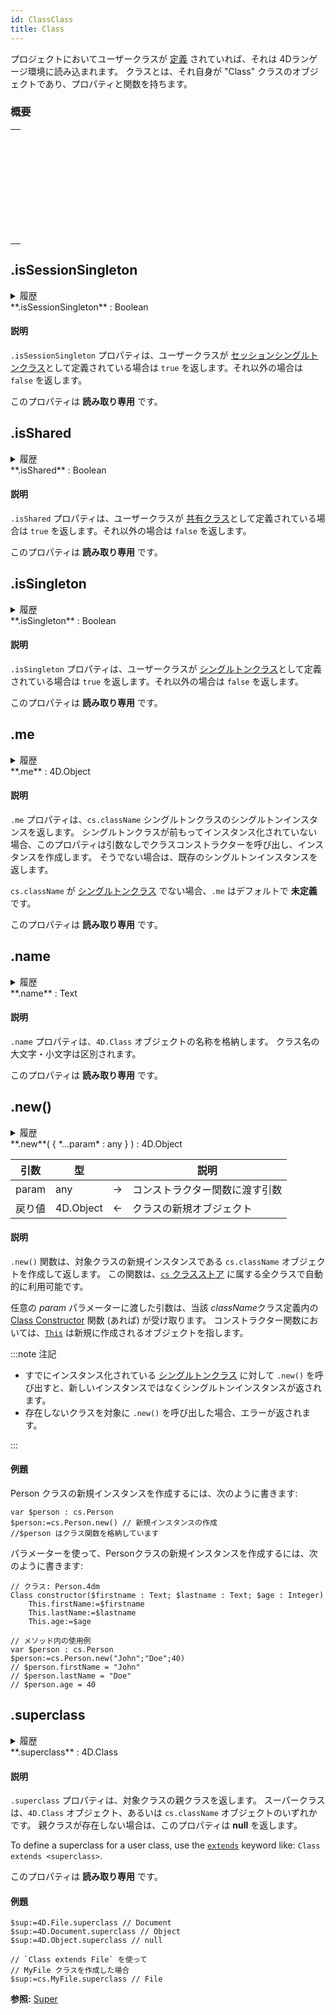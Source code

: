 ```yaml
---
id: ClassClass
title: Class
---
```


プロジェクトにおいてユーザークラスが [定義](Concepts/classes.md#クラス定義) されていれば、それは 4Dランゲージ環境に読み込まれます。 クラスとは、それ自身が "Class" クラスのオブジェクトであり、プロパティと関数を持ちます。

### 概要

|                                                                                                                                           |
| ----------------------------------------------------------------------------------------------------------------------------------------- |
| [<!-- INCLUDE #ClassClass.isSessionSingleton.Syntax -->](#issessionsingleton)<br/><!-- INCLUDE #ClassClass.isSessionSingleton.Summary --> |
| [<!-- INCLUDE #ClassClass.isShared.Syntax -->](#isshared)<br/><!-- INCLUDE #ClassClass.isShared.Summary -->                               |
| [<!-- INCLUDE #ClassClass.isSingleton.Syntax -->](#issingleton)<br/><!-- INCLUDE #ClassClass.isSingleton.Summary -->                      |
| [<!-- INCLUDE #ClassClass.me.Syntax -->](#me)<br/><!-- INCLUDE #ClassClass.me.Summary -->                                                 |
| [<!-- INCLUDE #ClassClass.name.Syntax -->](#name)<br/><!-- INCLUDE #ClassClass.name.Summary -->                                           |
| [<!-- INCLUDE #ClassClass.new().Syntax -->](#new)<br/><!-- INCLUDE #ClassClass.new().Summary -->                                          |
| [<!-- INCLUDE #ClassClass.superclass.Syntax -->](#superclass)<br/><!-- INCLUDE #ClassClass.superclass.Summary -->                         |

<!-- REF ClassClass.isSessionSingleton.Desc -->

## .isSessionSingleton

<details><summary>履歴</summary>

| リリース  | 内容 |
| ----- | -- |
| 20 R7 | 追加 |

</details>

<!-- REF #ClassClass.isSessionSingleton.Syntax -->**.isSessionSingleton** : Boolean<!-- END REF -->

#### 説明

`.isSessionSingleton` プロパティは、<!-- REF #ClassClass.isSessionSingleton.Summary -->ユーザークラスが [セッションシングルトンクラス](../Concepts/classes.md#シングルトンクラス)として定義されている場合は `true` を返します<!-- END REF -->。それ以外の場合は `false` を返します。

このプロパティは **読み取り専用** です。

<!-- END REF -->

<!-- REF ClassClass.isShared.Desc -->

## .isShared

<details><summary>履歴</summary>

| リリース  | 内容 |
| ----- | -- |
| 20 R5 | 追加 |

</details>

<!-- REF #ClassClass.isShared.Syntax -->**.isShared** : Boolean<!-- END REF -->

#### 説明

`.isShared` プロパティは、<!-- REF #ClassClass.isShared.Summary -->ユーザークラスが [共有クラス](../Concepts/classes.md#共有クラス)として定義されている場合は `true` を返します<!-- END REF -->。それ以外の場合は `false` を返します。

このプロパティは **読み取り専用** です。

<!-- END REF -->

<!-- REF ClassClass.isSingleton.Desc -->

## .isSingleton

<details><summary>履歴</summary>

| リリース  | 内容 |
| ----- | -- |
| 20 R5 | 追加 |

</details>

<!-- REF #ClassClass.isSingleton.Syntax -->**.isSingleton** : Boolean<!-- END REF -->

#### 説明

`.isSingleton` プロパティは、<!-- REF #ClassClass.isSingleton.Summary -->ユーザークラスが [シングルトンクラス](../Concepts/classes.md#シングルトンクラス)として定義されている場合は `true` を返します<!-- END REF -->。それ以外の場合は `false` を返します。

このプロパティは **読み取り専用** です。

<!-- END REF -->

<!-- REF ClassClass.me.Desc -->

## .me

<details><summary>履歴</summary>

| リリース  | 内容 |
| ----- | -- |
| 20 R5 | 追加 |

</details>

<!-- REF #ClassClass.me.Syntax -->**.me** : 4D.Object<!-- END REF -->

#### 説明

`.me` プロパティは、<!-- REF #ClassClass.me.Summary -->`cs.className` シングルトンクラスのシングルトンインスタンスを返します<!-- END REF -->。 シングルトンクラスが前もってインスタンス化されていない場合、このプロパティは引数なしでクラスコンストラクターを呼び出し、インスタンスを作成します。 そうでない場合は、既存のシングルトンインスタンスを返します。

`cs.className` が [シングルトンクラス](../Concepts/classes.md#シングルトンクラス) でない場合、`.me` はデフォルトで **未定義** です。

このプロパティは **読み取り専用** です。

<!-- END REF -->

<!-- REF ClassClass.name.Desc -->

## .name

<details><summary>履歴</summary>

| リリース  | 内容 |
| ----- | -- |
| 18 R3 | 追加 |

</details>

<!-- REF #ClassClass.name.Syntax -->**.name** : Text<!-- END REF -->

#### 説明

`.name` プロパティは、<!-- REF #ClassClass.name.Summary -->`4D.Class` オブジェクトの名称を格納します<!-- END REF -->。 クラス名の大文字・小文字は区別されます。

このプロパティは **読み取り専用** です。

<!-- END REF -->

<!-- REF ClassClass.new().Desc -->

## .new()

<details><summary>履歴</summary>

| リリース  | 内容 |
| ----- | -- |
| 18 R3 | 追加 |

</details>

<!-- REF #ClassClass.new().Syntax -->**.new**( { *...param* : any } ) : 4D.Object<!-- END REF -->

<!-- REF #ClassClass.new().Params -->

| 引数    | 型                         |                             | 説明              |
| ----- | ------------------------- | :-------------------------: | --------------- |
| param | any                       |              ->             | コンストラクター関数に渡す引数 |
| 戻り値   | 4D.Object | <- | クラスの新規オブジェクト    |

<!-- END REF -->

#### 説明

`.new()` 関数は、<!-- REF #ClassClass.new().Summary -->対象クラスの新規インスタンスである `cs.className` オブジェクトを作成して返します<!-- END REF -->。 この関数は、[`cs` クラスストア](Concepts/classes.md#cs) に属する全クラスで自動的に利用可能です。

任意の *param* パラメーターに渡した引数は、当該 *className*クラス定義内の [Class Constructor](Concepts/classes.md#class-constructor) 関数 (あれば) が受け取ります。 コンストラクター関数においては、[`This`](Concepts/classes.md#this) は新規に作成されるオブジェクトを指します。

:::note 注記

- すでにインスタンス化されている [シングルトンクラス](../Concepts/classes.md#シングルトンクラス) に対して `.new()` を呼び出すと、新しいインスタンスではなくシングルトンインスタンスが返されます。
- 存在しないクラスを対象に `.new()` を呼び出した場合、エラーが返されます。

:::

#### 例題

Person クラスの新規インスタンスを作成するには、次のように書きます:

```4d
var $person : cs.Person 
$person:=cs.Person.new() // 新規インスタンスの作成  
//$person はクラス関数を格納しています
```

パラメーターを使って、Personクラスの新規インスタンスを作成するには、次のように書きます:

```4d
// クラス: Person.4dm
Class constructor($firstname : Text; $lastname : Text; $age : Integer)
	This.firstName:=$firstname
	This.lastName:=$lastname
	This.age:=$age
```

```4d
// メソッド内の使用例
var $person : cs.Person  
$person:=cs.Person.new("John";"Doe";40)  
// $person.firstName = "John"
// $person.lastName = "Doe"
// $person.age = 40
```

<!-- END REF -->

<!-- REF ClassClass.superclass.Desc -->

## .superclass

<details><summary>履歴</summary>

| リリース  | 内容 |
| ----- | -- |
| 18 R3 | 追加 |

</details>

<!-- REF #ClassClass.superclass.Syntax -->**.superclass** : 4D.Class<!-- END REF -->

#### 説明

`.superclass` プロパティは、<!-- REF #ClassClass.superclass.Summary -->対象クラスの親クラスを返します<!-- END REF -->。 スーパークラスは、`4D.Class` オブジェクト、あるいは `cs.className` オブジェクトのいずれかです。 親クラスが存在しない場合は、このプロパティは **null** を返します。

To define a superclass for a user class, use the  [`extends`](Concepts/classes.md#class-extends-classname) keyword like: `Class extends <superclass>`.

このプロパティは **読み取り専用** です。

#### 例題

```4d
$sup:=4D.File.superclass // Document
$sup:=4D.Document.superclass // Object
$sup:=4D.Object.superclass // null

// `Class extends File` を使って
// MyFile クラスを作成した場合  
$sup:=cs.MyFile.superclass // File

```

**参照:** [Super](Concepts/classes.md#super)

<!-- END REF -->
